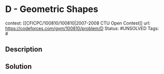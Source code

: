 # D - Geometric Shapes

contest: [[CFICPC/100810/100810|2007-2008 CTU Open Contest]]
url: https://codeforces.com/gym/100810/problem/D
Status: #UNSOLVED
Tags: #

## Description

## Solution

